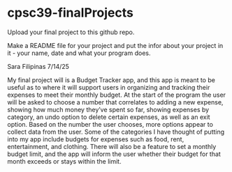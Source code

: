 # cpsc39-finalProjects

Upload your final project to this github repo.

Make a README file for your project and put the infor about your project in it - your name, date and what your program does.

Sara Filipinas
7/14/25

My final project will is a Budget Tracker app, and this app is meant to be useful as to where it will support users in organizing and tracking their expenses to meet their monthly budget. At the start of the program the user will be asked to choose a number that correlates to adding a new expense, showing how much money they’ve spent so far, showing expenses by category, an undo option to delete certain expenses, as well as an exit option. Based on the number the user chooses, more options appear to collect data from the user. Some of the categories I have thought of putting into my app include budgets for expenses such as food, rent, entertainment, and clothing. There will also be a feature to set a monthly budget limit, and the app will inform the user whether their budget for that month exceeds or stays within the limit. 

